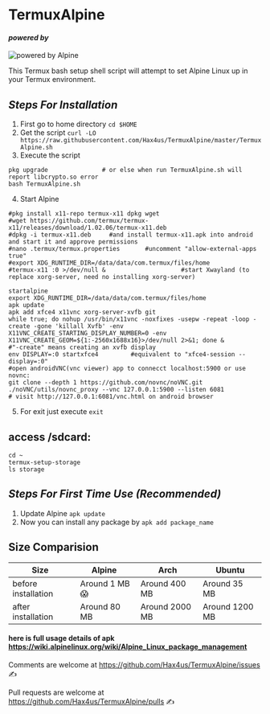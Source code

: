 # TermuxAlpine

#### _powered by_

![powered by Alpine](../master/docs/images/alpinelinux-logo.svg)

This Termux bash setup shell script will attempt to set Alpine Linux up in your Termux environment.

## _Steps For Installation_
1. First go to home directory
`cd $HOME`
2. Get the script
`curl -LO https://raw.githubusercontent.com/Hax4us/TermuxAlpine/master/TermuxAlpine.sh`
3. Execute the script
```
pkg upgrade               # or else when run TermuxAlpine.sh will report libcrypto.so error
bash TermuxAlpine.sh
```
4. Start Alpine
```
#pkg install x11-repo termux-x11 dpkg wget
#wget https://github.com/termux/termux-x11/releases/download/1.02.06/termux-x11.deb
#dpkg -i termux-x11.deb     #and install termux-x11.apk into android and start it and approve permissions
#nano .termux/termux.properties       #uncomment "allow-external-apps true"
#export XDG_RUNTIME_DIR=/data/data/com.termux/files/home
#termux-x11 :0 >/dev/null &                     #start Xwayland (to replace xorg-server, need no installing xorg-server)

startalpine
export XDG_RUNTIME_DIR=/data/data/com.termux/files/home
apk update
apk add xfce4 x11vnc xorg-server-xvfb git
while true; do nohup /usr/bin/x11vnc -noxfixes -usepw -repeat -loop -create -gone 'killall Xvfb' -env X11VNC_CREATE_STARTING_DISPLAY_NUMBER=0 -env X11VNC_CREATE_GEOM=${1:-2560x1688x16}>/dev/null 2>&1; done &
#"-create" means creating an xvfb display
env DISPLAY=:0 startxfce4         #equivalent to "xfce4-session --display=:0"
#open androidVNC(vnc viewer) app to connecct localhost:5900 or use novnc:
git clone --depth 1 https://github.com/novnc/noVNC.git
./noVNC/utils/novnc_proxy --vnc 127.0.0.1:5900 --listen 6081
# visit http://127.0.0.1:6081/vnc.html on android browser
```
5. For exit just execute
`exit`

## access /sdcard:
```
cd ~
termux-setup-storage
ls storage
```

## _Steps For First Time Use (Recommended)_
1. Update Alpine
`apk update`
2. Now you can install any package by
`apk add package_name`

## Size Comparision
Size  | Alpine  | Arch | Ubuntu
--- | --- | --- | ---
before installation | Around 1 MB 😱  | Around 400 MB | Around 35 MB
after installation | Around 80 MB | Around 2000 MB | Around 1200 MB

#### here is full usage details of apk https://wiki.alpinelinux.org/wiki/Alpine_Linux_package_management


Comments are welcome at https://github.com/Hax4us/TermuxAlpine/issues ✍

Pull requests are welcome at https://github.com/Hax4us/TermuxAlpine/pulls ✍
